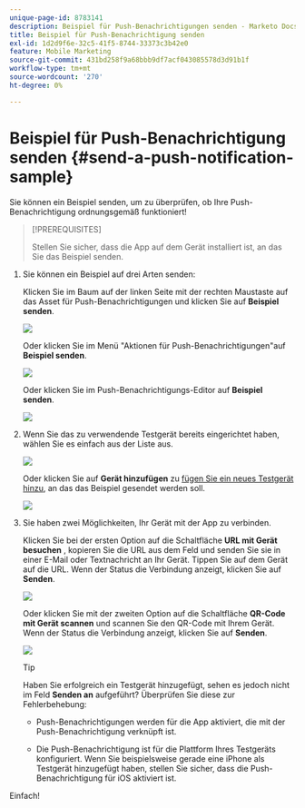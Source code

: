 ```yaml
---
unique-page-id: 8783141
description: Beispiel für Push-Benachrichtigungen senden - Marketo Docs - Produktdokumentation
title: Beispiel für Push-Benachrichtigung senden
exl-id: 1d2d9f6e-32c5-41f5-8744-33373c3b42e0
feature: Mobile Marketing
source-git-commit: 431bd258f9a68bbb9df7acf043085578d3d91b1f
workflow-type: tm+mt
source-wordcount: '270'
ht-degree: 0%

---
```


# Beispiel für Push-Benachrichtigung senden {#send-a-push-notification-sample}

Sie können ein Beispiel senden, um zu überprüfen, ob Ihre Push-Benachrichtigung ordnungsgemäß funktioniert!

>[!PREREQUISITES]
>
>Stellen Sie sicher, dass die App auf dem Gerät installiert ist, an das Sie das Beispiel senden.

1. Sie können ein Beispiel auf drei Arten senden:

   Klicken Sie im Baum auf der linken Seite mit der rechten Maustaste auf das Asset für Push-Benachrichtigungen und klicken Sie auf **Beispiel senden**.

   ![](assets/image2015-7-13-11-3a26-3a15.png)

   Oder klicken Sie im Menü &quot;Aktionen für Push-Benachrichtigungen&quot;auf **Beispiel senden**.

   ![](assets/image2015-7-13-11-3a28-3a37.png)

   Oder klicken Sie im Push-Benachrichtigungs-Editor auf **Beispiel senden**.

   ![](assets/image2015-7-20-13-3a29-3a3.png)

1. Wenn Sie das zu verwendende Testgerät bereits eingerichtet haben, wählen Sie es einfach aus der Liste aus.

   ![](assets/image2015-7-29-8-3a25-3a17.png)

   Oder klicken Sie auf **Gerät hinzufügen** zu [fügen Sie ein neues Testgerät hinzu](/help/marketo/product-docs/mobile-marketing/push-notifications/adding-a-new-test-device.md), an das das Beispiel gesendet werden soll.

   ![](assets/image2015-7-13-11-3a34-3a21.png)

1. Sie haben zwei Möglichkeiten, Ihr Gerät mit der App zu verbinden.

   Klicken Sie bei der ersten Option auf die Schaltfläche **URL mit Gerät besuchen** , kopieren Sie die URL aus dem Feld und senden Sie sie in einer E-Mail oder Textnachricht an Ihr Gerät. Tippen Sie auf dem Gerät auf die URL. Wenn der Status die Verbindung anzeigt, klicken Sie auf **Senden**.

   ![](assets/image2015-7-29-8-3a29-3a18.png)

   Oder klicken Sie mit der zweiten Option auf die Schaltfläche **QR-Code mit Gerät scannen** und scannen Sie den QR-Code mit Ihrem Gerät. Wenn der Status die Verbindung anzeigt, klicken Sie auf **Senden**.

   ![](assets/image2015-7-29-8-3a31-3a20.png)

   >[!TIP]
   >
   >Haben Sie erfolgreich ein Testgerät hinzugefügt, sehen es jedoch nicht im Feld **Senden an** aufgeführt? Überprüfen Sie diese zur Fehlerbehebung:
   >
   >* Push-Benachrichtigungen werden für die App aktiviert, die mit der Push-Benachrichtigung verknüpft ist.
   >
   >* Die Push-Benachrichtigung ist für die Plattform Ihres Testgeräts konfiguriert. Wenn Sie beispielsweise gerade eine iPhone als Testgerät hinzugefügt haben, stellen Sie sicher, dass die Push-Benachrichtigung für iOS aktiviert ist.

Einfach!

